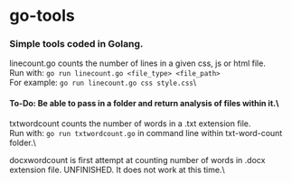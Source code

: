 # go-tools
### Simple tools coded in Golang.

linecount.go counts the number of lines in a given css, js or html file.\
Run with: ```go run linecount.go <file_type> <file_path>```\
For example: ```go run linecount.go css style.css```\\

#### To-Do: Be able to pass in a folder and return analysis of files within it.\\

txtwordcount counts the number of words in a .txt extension file.\
Run with: ```go run txtwordcount.go``` in command line within txt-word-count folder.\\

docxwordcount is first attempt at counting number of words in .docx extension file. UNFINISHED. It does not work at this time.\
